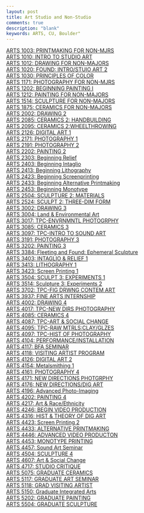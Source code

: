 ```yaml
---
layout: post
title: Art Studio and Non-Studio
comments: true
description: "blank"
keywords: ARTS, CU, Boulder"
---
```

<body>
	<div><a href="../pages/ARTS-1003">ARTS 1003: PRINTMAKING FOR NON-MJRS</a></div>
	<div><a href="../pages/ARTS-1010">ARTS 1010: INTRO TO STUDIO ART</a></div>
	<div><a href="../pages/ARTS-1012">ARTS 1012: DRAWING FOR NON-MAJORS</a></div>
	<div><a href="../pages/ARTS-1020">ARTS 1020: FOUND: INTRO/STUIO ART 2</a></div>
	<div><a href="../pages/ARTS-1030">ARTS 1030: PRINCIPLES OF COLOR</a></div>
	<div><a href="../pages/ARTS-1171">ARTS 1171: PHOTOGRAPHY FOR NON-MJRS</a></div>
	<div><a href="../pages/ARTS-1202">ARTS 1202: BEGINNING PAINTING I</a></div>
	<div><a href="../pages/ARTS-1212">ARTS 1212: PAINTING FOR NON-MAJORS</a></div>
	<div><a href="../pages/ARTS-1514">ARTS 1514: SCULPTURE FOR NON-MAJORS</a></div>
	<div><a href="../pages/ARTS-1875">ARTS 1875: CERAMICS FOR NON-MAJORS</a></div>
	<div><a href="../pages/ARTS-2002">ARTS 2002: DRAWING 2</a></div>
	<div><a href="../pages/ARTS-2085">ARTS 2085: CERAMICS 2: HANDBUILDING</a></div>
	<div><a href="../pages/ARTS-2095">ARTS 2095: CERAMICS 2:WHEELTHROWING</a></div>
	<div><a href="../pages/ARTS-2126">ARTS 2126: DIGITAL ART 1</a></div>
	<div><a href="../pages/ARTS-2171">ARTS 2171: PHOTOGRAPHY 1</a></div>
	<div><a href="../pages/ARTS-2191">ARTS 2191: PHOTOGRAPHY 2</a></div>
	<div><a href="../pages/ARTS-2202">ARTS 2202: PAINTING 2</a></div>
	<div><a href="../pages/ARTS-2303">ARTS 2303: Beginning Relief</a></div>
	<div><a href="../pages/ARTS-2403">ARTS 2403: Beginning Intaglio</a></div>
	<div><a href="../pages/ARTS-2413">ARTS 2413: Beginning Lithography</a></div>
	<div><a href="../pages/ARTS-2423">ARTS 2423: Beginning Screenprinting</a></div>
	<div><a href="../pages/ARTS-2433">ARTS 2433: Beginning Alternative Printmaking</a></div>
	<div><a href="../pages/ARTS-2453">ARTS 2453: Beginning Monotype</a></div>
	<div><a href="../pages/ARTS-2504">ARTS 2504: SCULPTURE 2: MATERIALS</a></div>
	<div><a href="../pages/ARTS-2524">ARTS 2524: SCULPT 2: THREE-DIM FORM</a></div>
	<div><a href="../pages/ARTS-3002">ARTS 3002: DRAWING 3</a></div>
	<div><a href="../pages/ARTS-3004">ARTS 3004: Land & Environmental Art</a></div>
	<div><a href="../pages/ARTS-3017">ARTS 3017: TPC-ENVRNMNTL PHOTOGRPHY</a></div>
	<div><a href="../pages/ARTS-3085">ARTS 3085: CERAMICS 3</a></div>
	<div><a href="../pages/ARTS-3097">ARTS 3097: TPC-INTRO TO SOUND ART</a></div>
	<div><a href="../pages/ARTS-3191">ARTS 3191: PHOTOGRAPHY 3</a></div>
	<div><a href="../pages/ARTS-3202">ARTS 3202: PAINTING 3</a></div>
	<div><a href="../pages/ARTS-3384">ARTS 3384: Fleeting and Found:  Ephemeral Sculpture</a></div>
	<div><a href="../pages/ARTS-3403">ARTS 3403: INTAGLIO & RELIEF 1</a></div>
	<div><a href="../pages/ARTS-3413">ARTS 3413: LITHOGRAPHY 1</a></div>
	<div><a href="../pages/ARTS-3423">ARTS 3423: Screen Printing 1</a></div>
	<div><a href="../pages/ARTS-3504">ARTS 3504: SCULPT 3: EXPERIMENTS 1</a></div>
	<div><a href="../pages/ARTS-3514">ARTS 3514: Sculpture 3: Experiments 2</a></div>
	<div><a href="../pages/ARTS-3702">ARTS 3702: TPC-FIG DRWNG CONTEM ART</a></div>
	<div><a href="../pages/ARTS-3937">ARTS 3937: FINE ARTS INTERNSHIP</a></div>
	<div><a href="../pages/ARTS-4002">ARTS 4002: DRAWING 4</a></div>
	<div><a href="../pages/ARTS-4017">ARTS 4017: TPC-NEW DIRS PHOTOGRAPHY</a></div>
	<div><a href="../pages/ARTS-4085">ARTS 4085: CERAMICS 4</a></div>
	<div><a href="../pages/ARTS-4087">ARTS 4087: TPC-ART & SOCIAL CHANGE</a></div>
	<div><a href="../pages/ARTS-4095">ARTS 4095: TPC-RAW MTRLS:CLAY/GLZES</a></div>
	<div><a href="../pages/ARTS-4097">ARTS 4097: TPC-HIST OF PHOTOGRAPHY</a></div>
	<div><a href="../pages/ARTS-4104">ARTS 4104: PERFORMANCE/INSTALLATION</a></div>
	<div><a href="../pages/ARTS-4117">ARTS 4117: BFA SEMINAR</a></div>
	<div><a href="../pages/ARTS-4118">ARTS 4118: VISITING ARTIST PROGRAM</a></div>
	<div><a href="../pages/ARTS-4126">ARTS 4126: DIGITAL ART 2</a></div>
	<div><a href="../pages/ARTS-4154">ARTS 4154: Metalsmithing 1</a></div>
	<div><a href="../pages/ARTS-4161">ARTS 4161: PHOTOGRAPHY 4</a></div>
	<div><a href="../pages/ARTS-4171">ARTS 4171: NEW DIRECTIONS PHOTGRPHY</a></div>
	<div><a href="../pages/ARTS-4176">ARTS 4176: NEW DIRECTIONS/DIG ART</a></div>
	<div><a href="../pages/ARTS-4196">ARTS 4196: Advanced Photo-Imaging</a></div>
	<div><a href="../pages/ARTS-4202">ARTS 4202: PAINTING 4</a></div>
	<div><a href="../pages/ARTS-4217">ARTS 4217: Art  & Race/Ethnicity</a></div>
	<div><a href="../pages/ARTS-4246">ARTS 4246: BEGIN VIDEO PRODUCTION</a></div>
	<div><a href="../pages/ARTS-4316">ARTS 4316: HIST & THEORY OF DIG ART</a></div>
	<div><a href="../pages/ARTS-4423">ARTS 4423: Screen Printing 2</a></div>
	<div><a href="../pages/ARTS-4433">ARTS 4433: ALTERNATIVE PRINTMAKING</a></div>
	<div><a href="../pages/ARTS-4446">ARTS 4446: ADVANCED VIDEO PRODUCTON</a></div>
	<div><a href="../pages/ARTS-4453">ARTS 4453: MONOTYPE PRINTING</a></div>
	<div><a href="../pages/ARTS-4457">ARTS 4457: Sound Art Seminar</a></div>
	<div><a href="../pages/ARTS-4504">ARTS 4504: SCULPTURE 4</a></div>
	<div><a href="../pages/ARTS-4607">ARTS 4607: Art & Social Change</a></div>
	<div><a href="../pages/ARTS-4717">ARTS 4717: STUDIO CRITIQUE</a></div>
	<div><a href="../pages/ARTS-5075">ARTS 5075: GRADUATE CERAMICS</a></div>
	<div><a href="../pages/ARTS-5117">ARTS 5117: GRADUATE ART SEMINAR</a></div>
	<div><a href="../pages/ARTS-5118">ARTS 5118: GRAD VISITING ARTIST</a></div>
	<div><a href="../pages/ARTS-5150">ARTS 5150: Graduate Integrated Arts</a></div>
	<div><a href="../pages/ARTS-5202">ARTS 5202: GRADUATE PAINTING</a></div>
	<div><a href="../pages/ARTS-5504">ARTS 5504: GRADUATE SCULPTURE</a></div>
</body>